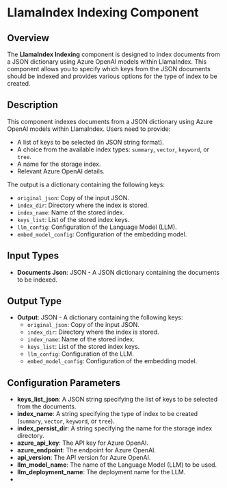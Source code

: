 # LlamaIndex Indexing Component

## Overview

The **LlamaIndex Indexing** component is designed to index documents from a JSON dictionary using Azure OpenAI models within LlamaIndex. This component allows you to specify which keys from the JSON documents should be indexed and provides various options for the type of index to be created.

## Description

This component indexes documents from a JSON dictionary using Azure OpenAI models within LlamaIndex. Users need to provide:

- A list of keys to be selected (in JSON string format).
- A choice from the available index types: `summary`, `vector`, `keyword`, or `tree`.
- A name for the storage index.
- Relevant Azure OpenAI details.

The output is a dictionary containing the following keys:

- `original_json`: Copy of the input JSON.
- `index_dir`: Directory where the index is stored.
- `index_name`: Name of the stored index.
- `keys_list`: List of the stored index keys.
- `llm_config`: Configuration of the Language Model (LLM).
- `embed_model_config`: Configuration of the embedding model.

## Input Types

- **Documents Json**: JSON - A JSON dictionary containing the documents to be indexed.

## Output Type

- **Output**: JSON - A dictionary containing the following keys:
  - `original_json`: Copy of the input JSON.
  - `index_dir`: Directory where the index is stored.
  - `index_name`: Name of the stored index.
  - `keys_list`: List of the stored index keys.
  - `llm_config`: Configuration of the LLM.
  - `embed_model_config`: Configuration of the embedding model.

## Configuration Parameters

- **keys_list_json**: A JSON string specifying the list of keys to be selected from the documents.
- **index_name**: A string specifying the type of index to be created (`summary`, `vector`, `keyword`, or `tree`).
- **index_persist_dir**: A string specifying the name for the storage index directory.
- **azure_api_key**: The API key for Azure OpenAI.
- **azure_endpoint**: The endpoint for Azure OpenAI.
- **api_version**: The API version for Azure OpenAI.
- **llm_model_name**: The name of the Language Model (LLM) to be used.
- **llm_deployment_name**: The deployment name for the LLM.
-